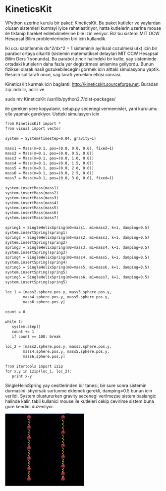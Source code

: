 # KineticsKit

VPython uzerine kurulu bir paket: KineticsKit. Bu paket kutleler ve
yaylardan olusan sistemleri kurmayi iyice rahatlastiriyor, hatta
kutlelerin uzerine mouse ile tiklanip hareket edilebilmelerine bile
izin veriyor. Biz bu sistemi MIT OCW Hesapsal Bilim problemlerinden
biri icin kullandik.

Iki ucu sabitlenmis du^2/dx^2 = 1 sisteminin ayriksal cozulmesi u(x)
icin bir parabol ortaya cikartti (sistemin matematiksel detaylari MIT
OCW Hesapsal Bilim Ders 1 sonunda). Bu parabol zincir halindeki bir
kutle, yay sisteminde ortadaki kutlelerin daha fazla yer degistirmesi
anlamina geliyordu. Bunun fiziksel olarak nasil gozukebilecegini
gormek icin alttaki simulasyonu yaptik. Resmin sol tarafi once, sag
tarafi yercekim etkisi sonrasi.

KineticsKit kurmak icin baglanti:
http://kineticskit.sourceforge.net. Buradan zip indirilir, acilir ve

sudo mv KineticsKit /usr/lib/python2.7/dist-packages/

ile gereken yere kopyalanir, setup.py secenegi vermemisler, yani
kurulumu elle yapmak gerekiyor. Ustteki simulasyon icin

```
from KineticsKit import *
from visual import vector

system = System(timestep=0.04, gravity=1)

mass1 = Mass(m=0.1, pos=(0.0, 0.0, 0.0), fixed=1)
mass2 = Mass(m=0.1, pos=(0.0, 0.5, 0.0))
mass3 = Mass(m=0.1, pos=(0.0, 1.0, 0.0))
mass4 = Mass(m=0.1, pos=(0.0, 1.5, 0.0))
mass5 = Mass(m=0.1, pos=(0.0, 2.0, 0.0))
mass6 = Mass(m=0.1, pos=(0.0, 2.5, 0.0))
mass7 = Mass(m=0.1, pos=(0.0, 3.0, 0.0), fixed=1)

system.insertMass(mass1)
system.insertMass(mass2)
system.insertMass(mass3)
system.insertMass(mass4)
system.insertMass(mass5)
system.insertMass(mass6)
system.insertMass(mass7)

spring1 = SingleHelixSpring(m0=mass1, m1=mass2, k=1, damping=0.5)
system.insertSpring(spring1)
spring2 = SingleHelixSpring(m0=mass2, m1=mass3, k=1, damping=0.5)
system.insertSpring(spring2)
spring3 = SingleHelixSpring(m0=mass3, m1=mass4, k=1, damping=0.5)
system.insertSpring(spring3)
spring4 = SingleHelixSpring(m0=mass4, m1=mass5, k=1, damping=0.5)
system.insertSpring(spring4)
spring5 = SingleHelixSpring(m0=mass5, m1=mass6, k=1, damping=0.5)
system.insertSpring(spring5)
spring5 = SingleHelixSpring(m0=mass6, m1=mass7, k=1, damping=0.5)
system.insertSpring(spring5)

loc_1 = [mass2.sphere.pos.y, mass3.sphere.pos.y,
        mass4.sphere.pos.y, mass5.sphere.pos.y,
        mass6.sphere.pos.y]

count = 0

while 1:
   system.step()
   count += 1
   if count == 100: break
 
loc_2 = [mass2.sphere.pos.y, mass3.sphere.pos.y,
        mass4.sphere.pos.y, mass5.sphere.pos.y,
        mass6.sphere.pos.y]

from itertools import izip
for x,y in izip(loc_1, loc_2):
   print x-y
```

SingleHelixSpring yay cesitlerinden bir tanesi, bir sure sonra
sistemin durmasini istiyorsak surtunme eklemek gerekli, damping=0.5
bunun icin verildi. System olustururken gravity secenegi verilmezse
sistem baslangic halinde kalir, tabii kullanici mouse ile kutleleri
cekip cevirirse sistem buna gore kendini duzenliyor.

![](elastic_uniform_load.png)

